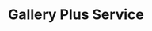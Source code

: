 ---
title: "Gallery Plus Service"
url: /santiago-de-veraguas/gallery-plus-service/
shop: copyshop
---